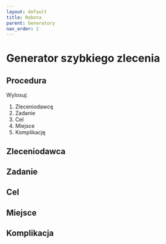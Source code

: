 ```yaml
---
layout: default
title: Robota
parent: Generatory
nav_order: 2
---
```


# Generator szybkiego zlecenia

## Procedura

Wylosuj:

1. Zleceniodawcę
2. Zadanie
3. Cel
4. Miejsce
5. Komplikację

## Zleceniodawca

## Zadanie

## Cel

## Miejsce

## Komplikacja
